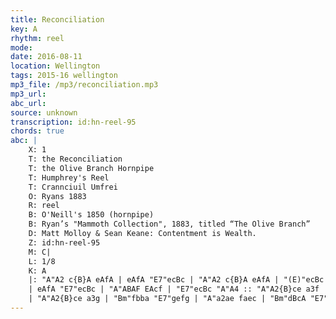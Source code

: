 ```yaml
---
title: Reconciliation
key: A
rhythm: reel
mode: 
date: 2016-08-11
location: Wellington
tags: 2015-16 wellington
mp3_file: /mp3/reconciliation.mp3
mp3_url: 
abc_url: 
source: unknown
transcription: id:hn-reel-95
chords: true
abc: |
    X: 1
    T: the Reconciliation
    T: the Olive Branch Hornpipe
    T: Humphrey's Reel
    T: Crannciuil Umfrei
    O: Ryans 1883
    R: reel
    B: O'Neill's 1850 (hornpipe)
    B: Ryan’s "Mammoth Collection", 1883, titled “The Olive Branch”
    D: Matt Molloy & Sean Keane: Contentment is Wealth.
    Z: id:hn-reel-95
    M: C|
    L: 1/8
    K: A
    |: "A"A2 c{B}A eAfA | eAfA "E7"ecBc | "A"A2 c{B}A eAfA | "(E)"ecBc "E7"AFEF | "A"A2 c{B}A eAfA |
    | eAfA "E7"ecBc | "A"ABAF EAcf | "E7"ecBc "A"A4 :: "A"A2{B}ce a3f | "E7"efed cdcB |
    | "A"A2{B}ce a3g | "Bm"fbba "E7"gefg | "A"a2ae faec | "Bm"dBcA "E7"BAFG | "A"ABAF EAcf | "E7"ecBc "A"A4 :|
---
```


